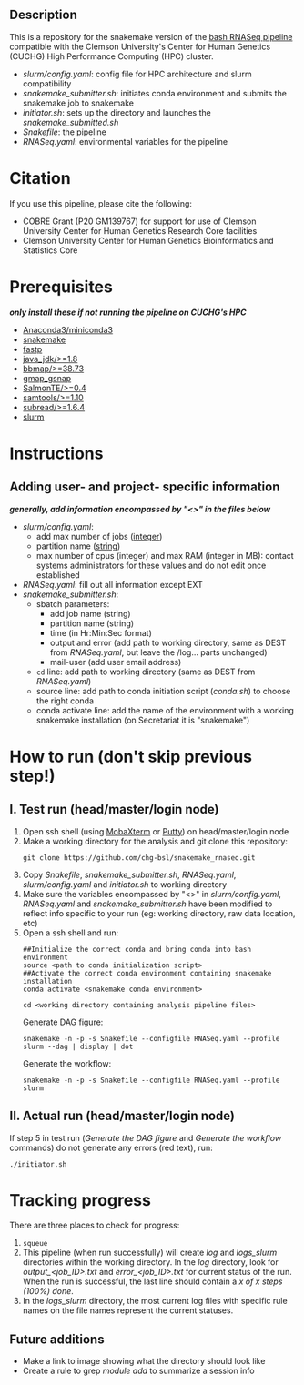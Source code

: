 ## Description
This is a repository for the snakemake version of the [bash RNASeq pipeline](https://github.com/chg-bsl/bash_rnaseq) compatible with the Clemson University's Center for Human Genetics (CUCHG) High Performance Computing (HPC) cluster.

- *slurm/config.yaml*: config file for HPC architecture and slurm compatibility
- *snakemake_submitter.sh*: initiates conda environment and submits the snakemake job to snakemake
- *initiator.sh*: sets up the directory and launches the *snakemake_submitted.sh*
- *Snakefile*: the pipeline
- *RNASeq.yaml*: environmental variables for the pipeline

# Citation
If you use this pipeline, please cite the following:

- COBRE Grant (P20 GM139767) for support for use of Clemson University Center for Human Genetics Research Core facilities
- Clemson University Center for Human Genetics Bioinformatics and Statistics Core

# Prerequisites 
***only install these if not running the pipeline on CUCHG's HPC***

- [Anaconda3/miniconda3](https://docs.anaconda.com/anaconda/install/linux/)
- [snakemake](https://snakemake.readthedocs.io/en/stable/getting_started/installation.html)
- [fastp](https://github.com/OpenGene/fastp)
- [java_jdk/>=1.8](https://www.oracle.com/java/technologies/javase/javase8-archive-downloads.html)
- [bbmap/>=38.73](https://jgi.doe.gov/data-and-tools/bbtools/)
- [gmap_gsnap](https://github.com/juliangehring/GMAP-GSNAP)
- [SalmonTE/>=0.4](https://github.com/hyunhwan-jeong/SalmonTE)
- [samtools/>=1.10](https://github.com/samtools/samtools)
- [subread/>=1.6.4](http://subread.sourceforge.net/)
- [slurm](https://slurm.schedmd.com/sbatch.html)

# Instructions
## Adding user- and project- specific information
***generally, add information encompassed by "<>" in the files below***
- *slurm/config.yaml*: 
    - add max number of jobs ([integer](https://en.wikipedia.org/wiki/Integer_(computer_science)))
    - partition name ([string](https://wlm.userweb.mwn.de/Stata/wstavart.htm))
    - max number of cpus (integer) and max RAM (integer in MB): contact systems administrators for these values and do not edit once established
- *RNASeq.yaml*: fill out all information except EXT
- *snakemake_submitter.sh*:
    - sbatch parameters: 
        - add job name (string)
        - partition name (string)
        - time (in Hr:Min:Sec format)
        - output and error (add path to working directory, same as DEST from *RNASeq.yaml*, but leave the /log... parts unchanged)
        - mail-user (add user email address)
    - ```cd``` line: add path to working directory (same as DEST from *RNASeq.yaml*)
    - source line: add path to conda initiation script (*conda.sh*) to choose the right conda
    - conda activate line: add the name of the environment with a working snakemake installation (on Secretariat it is "snakemake")

# How to run (don't skip previous step!)

## I. Test run (head/master/login node)

1. Open ssh shell (using [MobaXterm](https://mobaxterm.mobatek.net/download-home-edition.html) or [Putty](https://www.putty.org/)) on head/master/login node
2. Make a working directory for the analysis and git clone this repository:
   ```
   git clone https://github.com/chg-bsl/snakemake_rnaseq.git
   ```
3. Copy *Snakefile*, *snakemake_submitter.sh*, *RNASeq.yaml*, *slurm/config.yaml* and *initiator.sh* to working directory
4. Make sure the variables encompassed by "<>" in *slurm/config.yaml*, *RNASeq.yaml* and *snakemake_submitter.sh* have been modified to reflect info specific to your run (eg: working directory, raw data location, etc)
5. Open a ssh shell and run:
    ```
    ##Initialize the correct conda and bring conda into bash environment
    source <path to conda initialization script>
    ##Activate the correct conda environment containing snakemake installation
    conda activate <snakemake conda environment>

    cd <working directory containing analysis pipeline files>
    ```
    Generate DAG figure:
    ```
    snakemake -n -p -s Snakefile --configfile RNASeq.yaml --profile slurm --dag | display | dot
    ```
    Generate the workflow:
    ```
    snakemake -n -p -s Snakefile --configfile RNASeq.yaml --profile slurm
    ```

## II. Actual run (head/master/login node)

If step 5 in test run (*Generate the DAG figure* and *Generate the workflow* commands) do not generate any errors (red text), run:
```
./initiator.sh
```

# Tracking progress
There are three places to check for progress:
1. ```squeue```
2. This pipeline (when run successfully) will create *log* and *logs_slurm* directories within the working directory. In the *log* directory, look for *output_<job_ID>.txt* and *error_<job_ID>.txt* for current status of the run. When the run is successful, the last line should contain a *x of x steps (100%) done*.
3. In the *logs_slurm* directory, the most current log files with specific rule names on the file names represent the current statuses. 

## Future additions
- Make a link to image showing what the directory should look like
- Create a rule to grep *module add* to summarize a session info
